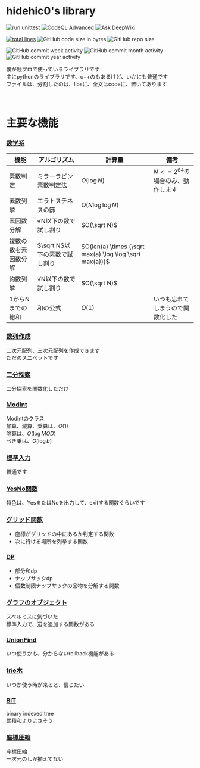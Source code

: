 # hidehic0's library

[![run unittest](https://github.com/hidehic0/library/actions/workflows/unittest.yml/badge.svg?branch=main)](https://github.com/hidehic0/library/actions/workflows/unittest.yml)
[![CodeQL Advanced](https://github.com/hidehic0/library/actions/workflows/codeql.yml/badge.svg)](https://github.com/hidehic0/library/actions/workflows/codeql.yml)
[![Ask DeepWiki](https://deepwiki.com/badge.svg)](https://deepwiki.com/hidehic0/library)
</br>

[![total lines](https://tokei.rs/b1/github/hidehic0/library)](https://github.com/XAMPPRocky/tokei)
![GitHub code size in bytes](https://img.shields.io/github/languages/code-size/hidehic0/library)
![GitHub repo size](https://img.shields.io/github/repo-size/hidehic0/library)

![GitHub commit week activity](https://img.shields.io/github/commit-activity/w/hidehic0/library)
![GitHub commit month activity](https://img.shields.io/github/commit-activity/m/hidehic0/library)
![GitHub commit year activity](https://img.shields.io/github/commit-activity/y/hidehic0/library)

僕が競プロで使っているライブラリです</br>
主にpythonのライブラリです、c++のもあるけど、いかにも普通です</br>
ファイルは、分割したのは、libsに、全文はcodeに、置いてあります</br>
</br></br>

# 主要な機能

### [数学系](libs/math_func.py)
|機能|アルゴリズム|計算量|備考|
|--|--|--|--|
|素数判定|ミラーラビン素数判定法|$`O(\log N)`$|$`N <= 2^{64}`$の場合のみ、動作します|
|素数列挙|エラトステネスの篩|$`O(N \log \log N)`$||
|素因数分解|√N以下の数で試し割り|$`O(\sqrt N)`$||
|複数の数を素因数分解|$`\sqrt N`$以下の素数で試し割り|$`O(len(a) \times (\sqrt max(a) \log \log \sqrt max(a)))`$||
|約数列挙|√N以下の数で試し割り|$`O(\sqrt N)`$||
|1からNまでの総和|和の公式|$`O(1)`$|いつも忘れてしまうので関数化した|

### [数列作成](libs/array_create.py)
二次元配列、三次元配列を作成できます</br>
ただのスニペットです

### [二分探索](libs/binary_search.py)
二分探索を関数化しただけ

### [ModInt](libs/modint.py)
ModIntのクラス</br>
加算、減算、乗算は、$`O(1)`$</br>
除算は、$`O(\log MOD)`$</br>
べき乗は、$`O(\log b)`$

### [標準入力](libs/standard_input.py)
普通です

### [YesNo関数](libs/yn_func.py)
特色は、YesまたはNoを出力して、exitする関数ぐらいです

### [グリッド関数](libs/grid.py)
* 座標がグリッドの中にあるか判定する関数
* 次に行ける場所を列挙する関数

### [DP](libs/dp.py)
* 部分和dp
* ナップサックdp
* 個数制限ナップサックの品物を分解する関数

### [グラフのオブジェクト](libs/grath.py)
スペルミスに気づいた</br>
標準入力で、辺を追加する関数がある

### [UnionFind](libs/unionfind.py)
いつ使うかも、分からないrollback機能がある

### [trie木](libs/trie.py)
いつか使う時が来ると、信じたい

### [BIT](libs/bit.py)
binary indexed tree</br>
累積和よりよさそう

### [座標圧縮](libs/coordinate_compression.py)

座標圧縮</br>
一次元のしか揃えてない

